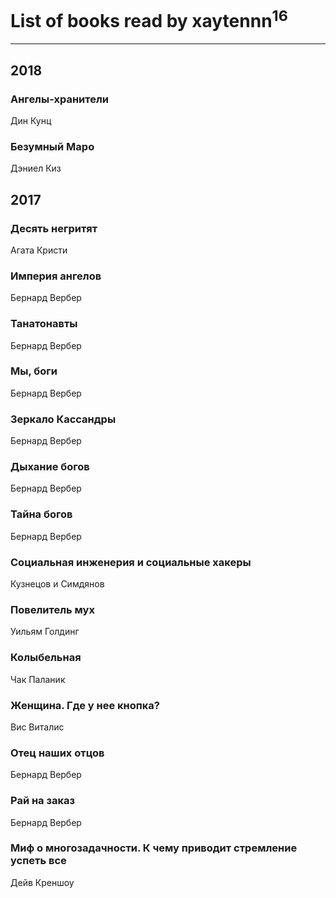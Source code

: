 # List of books read by xaytennn<sup>16</sup>
---

## 2018

### Ангелы-хранители
Дин Кунц


### Безумный Маро
Дэниел Киз



## 2017

### Десять негритят
Агата Кристи


### Империя ангелов
Бернард Вербер


### Танатонавты
Бернард Вербер


### Мы, боги
Бернард Вербер


### Зеркало Кассандры
Бернард Вербер


### Дыхание богов
Бернард Вербер


### Тайна богов
Бернард Вербер


### Социальная инженерия и социальные хакеры
Кузнецов и Симдянов


### Повелитель мух
Уильям Голдинг


### Колыбельная
Чак Паланик


### Женщина. Где у нее кнопка?
Вис Виталис


### Отец наших отцов
Бернард Вербер


### Рай на заказ
Бернард Вербер


### Миф о многозадачности. К чему приводит стремление успеть все
Дейв Креншоу



